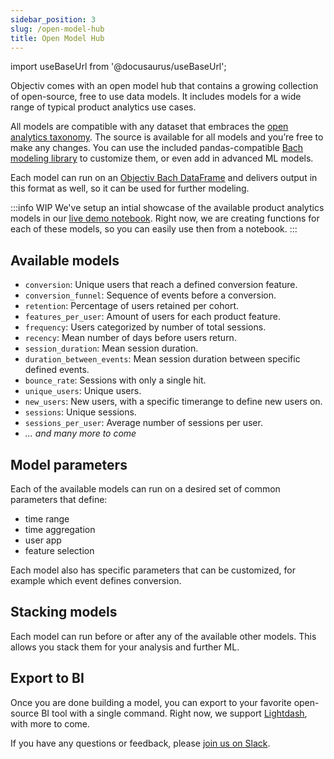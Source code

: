 ```yaml
---
sidebar_position: 3
slug: /open-model-hub
title: Open Model Hub
---
```


import useBaseUrl from '@docusaurus/useBaseUrl';

Objectiv comes with an open model hub that contains a growing collection of open-source, free to use data models. It includes models for a wide range of typical product analytics use cases.

All models are compatible with any dataset that embraces the [open analytics taxonomy](/taxonomy/introduction.md). The source is available for all models and you’re free to make any changes. You can use the included pandas-compatible [Bach modeling library](/modeling/intro.mdx) to customize them, or even add in advanced ML models.

Each model can run on an [Objectiv Bach DataFrame](/modeling/dataframe/bach.DataFrame.mdx) and delivers output in this format as well, so it can be used for further modeling.

:::info WIP
We've setup an intial showcase of the available product analytics models in our [live demo notebook](https://notebook.objectiv.io/lab/?path=product_analytics.ipynb). Right now, we are creating functions for each of these models, so you can easily use then from a notebook.
:::

## Available models
* `conversion`: Unique users that reach a defined conversion feature.
* `conversion_funnel`: Sequence of events before a conversion.
* `retention`: Percentage of users retained per cohort.
* `features_per_user`: Amount of users for each product feature.
* `frequency`: Users categorized by number of total sessions.
* `recency`: Mean number of days before users return.
* `session_duration`: Mean session duration.
* `duration_between_events`: Mean session duration between specific defined events.
* `bounce_rate`: Sessions with only a single hit.
* `unique_users`: Unique users.
* `new_users`: New users, with a specific timerange to define new users on.
* `sessions`: Unique sessions.
* `sessions_per_user`: Average number of sessions per user.
* <i>... and many more to come</i>

## Model parameters
Each of the available models can run on a desired set of common parameters that define:
* time range
* time aggregation
* user app
* feature selection

Each model also has specific parameters that can be customized, for example which event defines conversion.

## Stacking models
Each model can run before or after any of the available other models. This allows you stack them for your analysis and further ML.

## Export to BI
Once you are done building a model, you can export to your favorite open-source BI tool with a single command. Right now, we support [Lightdash](https://www.lightdash.com/), with more to come. 

If you have any questions or feedback, please [join us on Slack](https://join.slack.com/t/objectiv-io/shared_invite/zt-u6xma89w-DLDvOB7pQer5QUs5B_~5pg).


